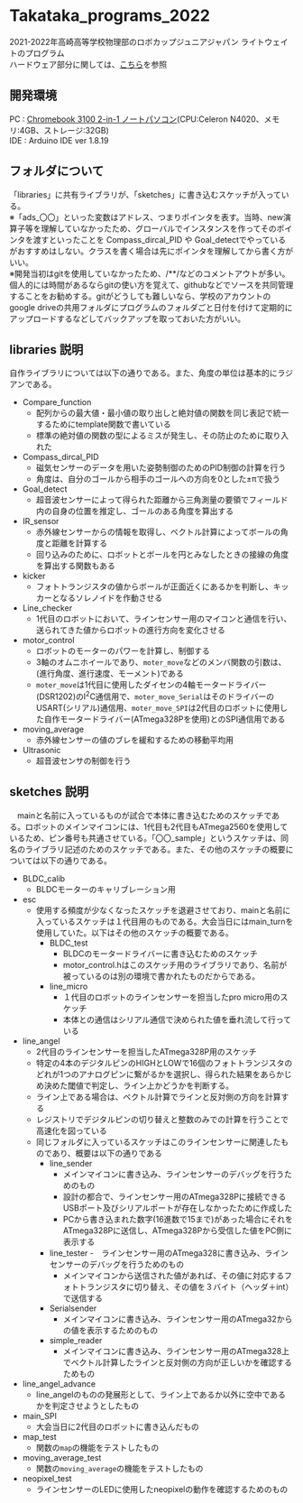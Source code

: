 # Takataka_programs_2022 
2021-2022年高崎高等学校物理部のロボカップジュニアジャパン ライトウェイトのプログラム  
ハードウェア部分に関しては、[こちら](https://github.com/negi-tech/RoboCupJunior2021-2022_Lightweight)を参照

## 開発環境  
PC  :   [Chromebook 3100 2-in-1 ノートパソコン](https://www.dell.com/ja-jp/shop/デルのノートパソコン/chromebook-3100-2-in-1-ノートパソコン/spd/chromebook-11-3100-2-in-1-laptop)(CPU:Celeron N4020、メモリ:4GB、ストレージ:32GB)  
IDE :   Arduino IDE ver 1.8.19
  
## フォルダについて  
「libraries」に共有ライブラリが、「sketches」に書き込むスケッチが入っている。  
※「ads_〇〇」といった変数はアドレス、つまりポインタを表す。当時、new演算子等を理解していなかったため、グローバルでインスタンスを作ってそのポインタを渡すといったことを Compass_dircal_PID や Goal_detectでやっているがおすすめはしない。クラスを書く場合は先にポインタを理解してから書く方がいい。  
※開発当初はgitを使用していなかったため、/**/などのコメントアウトが多い。個人的には時間があるならgitの使い方を覚えて、githubなどでソースを共同管理することをお勧めする。gitがどうしても難しいなら、学校のアカウントのgoogle driveの共用フォルダにプログラムのフォルダごと日付を付けて定期的にアップロードするなどしてバックアップを取っておいた方がいい。

## libraries 説明
自作ライブラリについては以下の通りである。また、角度の単位は基本的にラジアンである。
- Compare_function
    - 配列からの最大値・最小値の取り出しと絶対値の関数を同じ表記で統一するためにtemplate関数で書いている
    - 標準の絶対値の関数の型によるミスが発生し、その防止のために取り入れた
- Compass_dircal_PID  
    - 磁気センサーのデータを用いた姿勢制御のためのPID制御の計算を行う
    - 角度は、自分のゴールから相手のゴールへの方向を0とした±πで扱う
- Goal_detect
    - 超音波センサーによって得られた距離から三角測量の要領でフィールド内の自身の位置を推定し、ゴールのある角度を算出する
- IR_sensor
    - 赤外線センサーからの情報を取得し、ベクトル計算によってボールの角度と距離を計算する
    - 回り込みのために、ロボットとボールを円とみなしたときの接線の角度を算出する関数もある
- kicker
    - フォトトランジスタの値からボールが正面近くにあるかを判断し、キッカーとなるソレノイドを作動させる
- Line_checker
    - 1代目のロボットにおいて、ラインセンサー用のマイコンと通信を行い、送られてきた値からロボットの進行方向を変化させる
- motor_control
    - ロボットのモーターのパワーを計算し、制御する
    - 3軸のオムニホイールであり、`moter_move`などのメンバ関数の引数は、(進行角度、進行速度、モーメント)である
    - `moter_move`は1代目に使用したダイセンの4軸モータードライバー(DSR1202)のI<sup>2</sup>C通信用で、`moter_move_Serial`はそのドライバーのUSART(シリアル)通信用、`moter_move_SPI`は2代目のロボットに使用した自作モータードライバー(ATmega328Pを使用)とのSPI通信用である
- moving_average
    - 赤外線センサーの値のブレを緩和するための移動平均用
- Ultrasonic
    - 超音波センサの制御を行う

## sketches 説明
　mainと名前に入っているものが試合で本体に書き込むためのスケッチである。ロボットのメインマイコンには、1代目も2代目もATmega2560を使用しているため、ピン番号も共通させている。「〇〇_sample」というスケッチは、同名のライブラリ記述のためのスケッチである。また、その他のスケッチの概要については以下の通りである。  
- BLDC_calib
    - BLDCモーターのキャリブレーション用
- esc
    - 使用する頻度が少なくなったスケッチを退避させており、mainと名前に入っているスケッチは１代目用のものである。大会当日にはmain_turnを使用していた。以下はその他のスケッチの概要である。
        - BLDC_test
            - BLDCのモータードライバーに書き込むためのスケッチ
            - motor_control.hはこのスケッチ用のライブラリであり、名前が被っているのは別の環境で書かれたものだからである。
        - line_micro
            - １代目のロボットのラインセンサーを担当したpro micro用のスケッチ
            - 本体との通信はシリアル通信で決められた値を垂れ流して行っている
- line_angel
    - 2代目のラインセンサーを担当したATmega328P用のスケッチ
    - 特定の4本のデジタルピンのHIGHとLOWで16個のフォトトランジスタのどれが1つのアナログピンに繋がるかを選択し、得られた結果をあらかじめ決めた閾値で判定し、ライン上かどうかを判断する。
    - ライン上である場合は、ベクトル計算でラインと反対側の方向を計算する
    - レジストリでデジタルピンの切り替えと整数のみでの計算を行うことで高速化を図っている
    - 同じフォルダに入っているスケッチはこのラインセンサーに関連したものであり、概要は以下の通りである
        - line_sender
            - メインマイコンに書き込み、ラインセンサーのデバッグを行うためのもの
            - 設計の都合で、ラインセンサー用のATmega328Pに接続できるUSBポート及びシリアルポートが存在しなかったために作成した
            - PCから書き込まれた数字(16進数で15まで)があった場合にそれをATmega328Pに送信し、ATmega328Pから受信した値をPC側に表示する
        - line_tester
            -　ラインセンサー用のATmega328に書き込み、ラインセンサーのデバッグを行うためのもの
            - メインマイコンから送信された値があれば、その値に対応するフォトトランジスタに切り替え、その値を３バイト（ヘッダ＋int）で送信する
        - Serialsender
            - メインマイコンに書き込み、ラインセンサー用のATmega32からの値を表示するためのもの
        - simple_reader
            - メインマイコンに書き込み、ラインセンサー用のATmega328上でベクトル計算したラインと反対側の方向が正しいかを確認するためもの
- line_angel_advance
    - line_angelのものの発展形として、ライン上であるか以外に空中であるかを判定させようとしたもの
- main_SPI
    - 大会当日に2代目のロボットに書き込んだもの
- map_test
    - 関数の`map`の機能をテストしたもの
- moving_average_test
    - 関数の`moving_average`の機能をテストしたもの
- neopixel_test
    - ラインセンサーのLEDに使用したneopixelの動作を確認するためのもの




